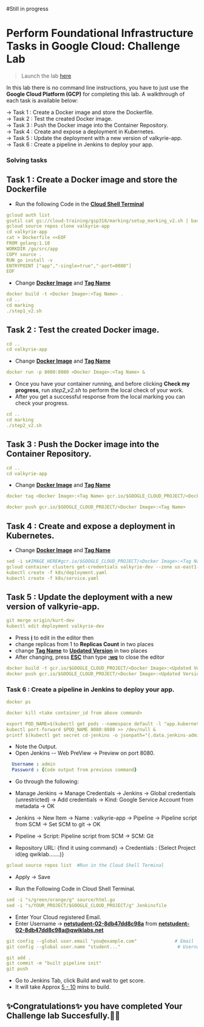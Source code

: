 #Still in progress

# Perform Foundational Infrastructure Tasks in Google Cloud: Challenge Lab

> Launch the lab [here](https://www.qwiklabs.com/focuses/12068?parent=catalog)

In this lab there is no command line instructions, you have to just use the **Google Cloud Platform (GCP)** for completing this lab. A walkthrough of each task is available below: 
  
  ->  Task 1 : Create a Docker image and store the Dockerfile.<br>
  ->  Task 2 : Test the created Docker image.<br>
  ->  Task 3 : Push the Docker image into the Container Repository.<br>
  ->  Task 4 : Create and expose a deployment in Kubernetes.<br>
  ->  Task 5 : Update the deployment with a new version of valkyrie-app.<br>
  ->  Task 6 : Create a pipeline in Jenkins to deploy your app.<br>
 

### Solving tasks

## Task 1 : Create a Docker image and store the Dockerfile

* Run the following Code in the <ins>**Cloud Shell Terminal**</ins>

```yaml
gcloud auth list
gsutil cat gs://cloud-training/gsp318/marking/setup_marking_v2.sh | bash
gcloud source repos clone valkyrie-app
cd valkyrie-app
cat > Dockerfile <<EOF
FROM golang:1.10
WORKDIR /go/src/app
COPY source .
RUN go install -v
ENTRYPOINT ["app","-single=true","-port=8080"]
EOF
```

* Change <ins>**Docker Image**</ins> and <ins>**Tag Name**</ins>

```yaml
docker build -t <Docker Image>:<Tag Name> .
cd ..
cd marking
./step1_v2.sh
```

## Task 2 : Test the created Docker image.

```yaml
cd ..
cd valkyrie-app
```

* Change <ins>**Docker Image**</ins> and <ins>**Tag Name**</ins>

```yaml
docker run -p 8080:8080 <Docker Image>:<Tag Name> &
```
* Once you have your container running, and before clicking **Check my progress**, run *step2_v2.sh* to perform the local check of your work. 
* After you get a successful response from the local marking you can check your progress.

```yaml
cd ..
cd marking
./step2_v2.sh

```

## Task 3 : Push the Docker image into the Container Repository.

```yaml
cd ..
cd valkyrie-app
```

* Change <ins>**Docker Image**</ins> and <ins>**Tag Name**</ins>

```yaml
docker tag <Docker Image>:<Tag Name> gcr.io/$GOOGLE_CLOUD_PROJECT/<Docker Image>:<Tag Name>
```
```yaml
docker push gcr.io/$GOOGLE_CLOUD_PROJECT/<Docker Image>:<Tag Name>
```

## Task 4 : Create and expose a deployment in Kubernetes.

* Change <ins>**Docker Image**</ins> and <ins>**Tag Name**</ins>

```yaml
sed -i s#IMAGE_HERE#gcr.io/$GOOGLE_CLOUD_PROJECT/<Docker Image>:<Tag Name>#g k8s/deployment.yaml
gcloud container clusters get-credentials valkyrie-dev --zone us-east1-d
kubectl create -f k8s/deployment.yaml
kubectl create -f k8s/service.yaml
```

## Task 5 : Update the deployment with a new version of valkyrie-app.


```yaml
git merge origin/kurt-dev
kubectl edit deployment valkyrie-dev
```
* Press <ins>**i**</ins> to edit in the editor then
* change replicas from 1 to **Replicas Count** in two places
* change <ins>**Tag Name**</ins> to <ins>**Updated Version**</ins> in two places
* After changing, press <ins>**ESC**</ins> than type <ins>**:wq**</ins> to close the editor

```yaml
docker build -t gcr.io/$GOOGLE_CLOUD_PROJECT/<Docker Image>:<Updated Version> .
docker push gcr.io/$GOOGLE_CLOUD_PROJECT/<Docker Image>:<Updated Version>
```

### Task 6 : Create a pipeline in Jenkins to deploy your app.

```yaml
docker ps
```
```yaml
docker kill <take container_id from above command>
```
```yaml
export POD_NAME=$(kubectl get pods --namespace default -l "app.kubernetes.io/component=jenkins-master" -l "app.kubernetes.io/instance=cd" -o jsonpath="{.items[0].metadata.name}")
kubectl port-forward $POD_NAME 8080:8080 >> /dev/null &
printf $(kubectl get secret cd-jenkins -o jsonpath="{.data.jenkins-admin-password}" | base64 --decode);echo

```

* Note the Output.
* Open Jenkins -- Web PreView -> Preview on port 8080.

```yaml
  Username : admin
  Password : {Code output from previous command} 
```
* Go through the following:

* Manage Jenkins -> Manage Credentials -> Jenkins -> Global credentials (unrestricted) -> Add credentials -> Kind: Google Service Account from metadata -> OK

* Jenkins -> New Item -> Name : valkyrie-app -> Pipeline -> Pipeline script from SCM -> Set SCM to git -> OK

* Pipeline -> Script: Pipeline script from SCM -> SCM: Git

* Repository URL: {find it using command} -> Credentials : {Select Project id(eg qwiklab.......)} 
```yaml 
gcloud source repos list  #Run in the Cloud Shell Terminal
```

* Apply -> Save

* Run the Following Code in Cloud Shell Terminal.

```yaml
sed -i "s/green/orange/g" source/html.go
sed -i "s/YOUR_PROJECT/$GOOGLE_CLOUD_PROJECT/g" Jenkinsfile
```

* Enter Your Cloud registered Email.
* Enter Username -> <ins>**netstudent-02-8db47dd8c98a**</ins>  from <ins>**netstudent-02-8db47dd8c98a@qwiklabs.net**</ins>

```yaml
git config --global user.email "you@example.com"              # Email
git config --global user.name "student..."                     # Username
```

```yaml
git add .
git commit -m "built pipeline init"
git push

```
* Go to Jenkins Tab, click Build and wait to get score.
* It will take Approx <ins>5 - 10</ins> mins to build.




## **✨Congratulations✨** you have completed Your Challenge lab Succesfully.🎉🎉
